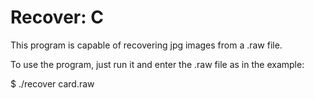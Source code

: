 # Recover: C

This program is capable of recovering jpg images from a .raw file.

To use the program, just run it and enter the .raw file as in the example:

$ ./recover card.raw
